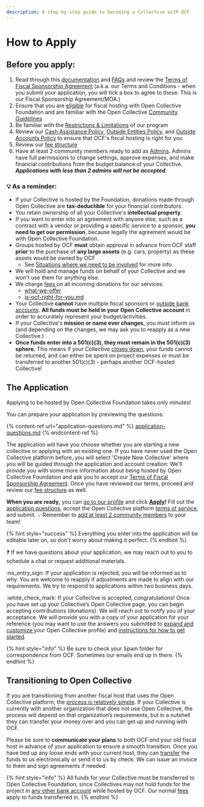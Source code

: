 ```yaml
---
description: A step-by-step guide to becoming a Collective with OCF
---
```


# How to Apply

## **Before you apply:**

1. Read through this [documentation](../../) and [FAQs](broken-reference/) and review the [Terms of Fiscal Sponsorship Agreement](../terms.md) (a.k.a. our Terms and Conditions - when you submit your application, you will tick a box to agree to these. This is our Fiscal Sponsorship Agreement/MOA.)
2. Ensure that you are [eligible](../eligibility.md) for fiscal hosting with Open Collective Foundation and are familiar with the Open Collective [Community Guidelines](https://docs.opencollective.com/help/about/community-guidelines)
3. Be familiar with the [Restrictions & Limitations](../../how-it-works/policies/#restrictions-and-limitations) of our program
4. Review our [Cash Assistance Policy](../../how-it-works/policies/cash-assistance-policy.md), [Outside Entities Policy](../../how-it-works/policies/outside-entities-policy.md), and [Outside Accounts Policy](../../how-it-works/policies/outside-accounts-policy.md) to ensure that OCF's fiscal hosting is right for you
5. Review our [fee structure](../../how-it-works/fees.md)
6. Have at least 2 community members ready to add as [Admins](https://docs.opencollective.com/help/collectives/core-contributors). Admins have full permissions to change settings, approve expenses, and make financial contributions from the budget balance of your Collective. _**Applications with less than 2 admins will not be accepted.**_

### :bulb: A**s a reminder:**

* If your Collective is hosted by the Foundation, donations made through Open Collective are **tax-deductible** for your financial contributors.
* You retain ownership of all your Collective's **intellectual property**.
* If you want to enter into an agreement with anyone else, such as a contract with a vendor or providing a specific service to a sponsor, **you need to get our permission**, because legally the agreement would be with Open Collective Foundation.
* Groups hosted by OCF **must** obtain approval in advance from OCF staff **prior** to the purchase of **any large assets** (e.g. cars, property) as these assets would be owned by OCF
  * See [Situations where we need to be involved](../../how-it-works/policies/#situations-where-we-need-to-be-involved) for more info
* We will hold and manage funds on behalf of your Collective and we won't use them for anything else.
* We charge [fees ](../../how-it-works/fees.md)on all incoming donations for our services.
  * [what-we-offer](../../what-we-offer/ "mention")
  * [is-ocf-right-for-you.md](../../faq/is-ocf-right-for-you.md "mention")
* Your Collective **cannot** have multiple fiscal sponsors or [outside bank accounts](../../how-it-works/policies/outside-accounts-policy.md). **All funds must be held in your Open Collective account** in order to accurately represent your budget/activities.
* If your Collective's **mission or name ever changes**, you must inform us (and depending on the changes, we may ask you to reapply as a new Collective.)
* **Once funds enter into a 501(c)(3), they must remain in the 501(c)(3) sphere.** This means if your Collective [closes down](../../faq/leaving-ocf.md), your funds cannot be returned, and can either be spent on project expenses or must be transferred to another 501(c)(3) - perhaps another OCF-hosted Collective!

## **The Application**

Applying to be hosted by Open Collective Foundation takes only minutes!

You can prepare your application by previewing the questions:

{% content-ref url="application-questions.md" %}
[application-questions.md](application-questions.md)
{% endcontent-ref %}

The application will have you choose whether you are starting a new collective or applying with an existing one. If you have never used the Open Collective platform before, you will select 'Create New Collective' where you will be guided through the application and account creation: We'll provide you with some more information about being hosted by Open Collective Foundation and ask you to accept our [Terms of Fiscal Sponsorship Agreement](../terms.md). Once you have reviewed our terms, proceed and review our [fee structure](../../how-it-works/fees.md) as well.

**When you are ready,** you can [go to our profile](https://opencollective.com/foundation) and click [**Apply**](https://www.opencollective.com/foundation/apply)**!** Fill out the [application questions](application-questions.md), accept the Open Collective platform [terms of service](../terms.md), and submit. :bulb: Remember to [add at least 2 community members](https://docs.opencollective.com/help/collectives/collective-settings/core-contributors) to your team!

{% hint style="success" %}
Everything you enter into the application will be editable later on, so don't worry about making it perfect.
{% endhint %}

:question: If we have questions about your application, we may reach out to you to schedule a chat or request additional materials.

:no\_entry\_sign: If your application is rejected, you will be informed as to why. You are welcome to reapply if adjustments are made to align with our requirements. We try to respond to applications within two business days.

:white\_check\_mark: If your Collective is accepted, congratulations! Once you have set up your Collective’s Open Collective page, you can begin accepting contributions (donations). We will reach out to notify you of your acceptance. We will provide you with a copy of your application for your reference (you may want to use the answers you submitted to [expand and customize ](https://docs.opencollective.com/help/collectives/customize-collective)your Open Collective profile) and [instructions for how to get started](../../how-it-works/basics.md).

{% hint style="info" %}
Be sure to check your Spam folder for correspondence from OCF. Sometimes our emails end up in there.
{% endhint %}

## Transitioning to Open Collective

If you are transitioning from another fiscal host that uses the Open Collective platform, the [process is relatively simple](https://docs.opencollective.com/help/collectives/change-fiscal-host#what-is-the-process-for-changing-fiscal-hosts). If your Collective is currently with another organization that does not use Open Collective, the process will depend on that organization’s requirements, but in a nutshell they can transfer your money over and you can get up and running with OCF.

Please be sure to **communicate your plans** to both OCF _and_ your old fiscal host in advance of your application to ensure a smooth transition. Once you have tied up any loose ends with your current host, they can [transfer](../../how-it-works/financial-contributions/) the funds to us electronically or send it to us by check. We can issue an invoice to them and sign agreements if needed.

{% hint style="info" %}
All funds for your Collective must be transferred to Open Collective Foundation, since Collectives may not hold funds for the project in [any other bank account](../../how-it-works/policies/outside-accounts-policy.md) while hosted by OCF. Our normal [fees](https://docs.opencollective.foundation/how-it-works/fees) apply to funds transferred in.
{% endhint %}
